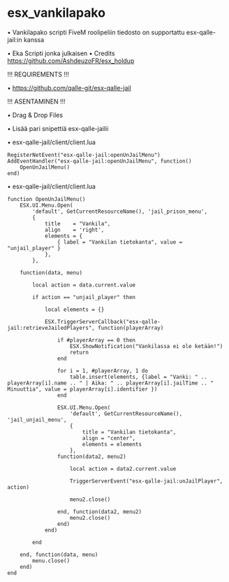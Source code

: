 # esx_vankilapako
• Vankilapako scripti FiveM roolipeliin tiedosto on supportattu esx-qalle-jail:in kanssa

• Eka Scripti jonka julkaisen
• Credits https://github.com/AshdeuzoFR/esx_holdup

!!! REQUIREMENTS !!!

• https://github.com/qalle-git/esx-qalle-jail

!!! ASENTAMINEN !!!

• Drag & Drop Files

• Lisää pari snipettiä esx-qalle-jailii

• esx-qalle-jail/client/client.lua

```
RegisterNetEvent("esx-qalle-jail:openUnJailMenu")
AddEventHandler("esx-qalle-jail:openUnJailMenu", function()
	OpenUnJailMenu()
end)
```
• esx-qalle-jail/client/client.lua
```
function OpenUnJailMenu()
	ESX.UI.Menu.Open(
		'default', GetCurrentResourceName(), 'jail_prison_menu',
		{
			title    = "Vankila",
			align    = 'right',
			elements = {
				{ label = "Vankilan tietokanta", value = "unjail_player" }
			},
		},

	function(data, menu)

		local action = data.current.value

		if action == "unjail_player" then

			local elements = {}

			ESX.TriggerServerCallback("esx-qalle-jail:retrieveJailedPlayers", function(playerArray)

				if #playerArray == 0 then
					ESX.ShowNotification("Vankilassa ei ole ketään!")
					return
				end

				for i = 1, #playerArray, 1 do
					table.insert(elements, {label = "Vanki: " .. playerArray[i].name .. " | Aika: " .. playerArray[i].jailTime .. " Minuuttia", value = playerArray[i].identifier })
				end

				ESX.UI.Menu.Open(
					'default', GetCurrentResourceName(), 'jail_unjail_menu',
					{
						title = "Vankilan tietokanta",
						align = "center",
						elements = elements
					},
				function(data2, menu2)

					local action = data2.current.value

					TriggerServerEvent("esx-qalle-jail:unJailPlayer", action)

					menu2.close()

				end, function(data2, menu2)
					menu2.close()
				end)
			end)

		end

	end, function(data, menu)
		menu.close()
	end)	
end

